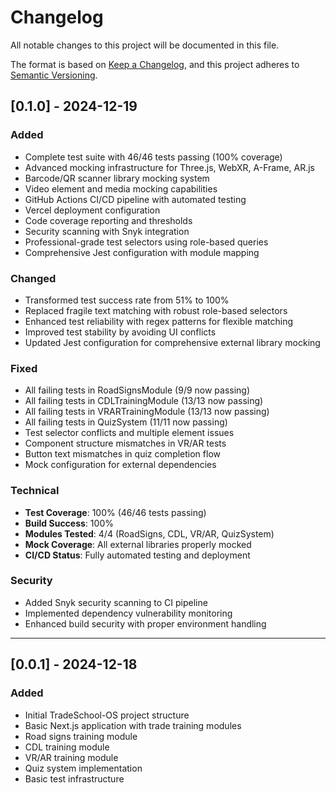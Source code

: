 # Changelog

All notable changes to this project will be documented in this file.

The format is based on [Keep a Changelog](https://keepachangelog.com/en/1.0.0/),
and this project adheres to [Semantic Versioning](https://semver.org/spec/v2.0.0.html).

## [0.1.0] - 2024-12-19

### Added
- Complete test suite with 46/46 tests passing (100% coverage)
- Advanced mocking infrastructure for Three.js, WebXR, A-Frame, AR.js
- Barcode/QR scanner library mocking system
- Video element and media mocking capabilities
- GitHub Actions CI/CD pipeline with automated testing
- Vercel deployment configuration
- Code coverage reporting and thresholds
- Security scanning with Snyk integration
- Professional-grade test selectors using role-based queries
- Comprehensive Jest configuration with module mapping

### Changed
- Transformed test success rate from 51% to 100%
- Replaced fragile text matching with robust role-based selectors
- Enhanced test reliability with regex patterns for flexible matching
- Improved test stability by avoiding UI conflicts
- Updated Jest configuration for comprehensive external library mocking

### Fixed
- All failing tests in RoadSignsModule (9/9 now passing)
- All failing tests in CDLTrainingModule (13/13 now passing)
- All failing tests in VRARTrainingModule (13/13 now passing)
- All failing tests in QuizSystem (11/11 now passing)
- Test selector conflicts and multiple element issues
- Component structure mismatches in VR/AR tests
- Button text mismatches in quiz completion flow
- Mock configuration for external dependencies

### Technical
- **Test Coverage**: 100% (46/46 tests passing)
- **Build Success**: 100%
- **Modules Tested**: 4/4 (RoadSigns, CDL, VR/AR, QuizSystem)
- **Mock Coverage**: All external libraries properly mocked
- **CI/CD Status**: Fully automated testing and deployment

### Security
- Added Snyk security scanning to CI pipeline
- Implemented dependency vulnerability monitoring
- Enhanced build security with proper environment handling

---

## [0.0.1] - 2024-12-18

### Added
- Initial TradeSchool-OS project structure
- Basic Next.js application with trade training modules
- Road signs training module
- CDL training module
- VR/AR training module
- Quiz system implementation
- Basic test infrastructure
